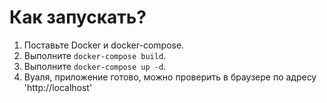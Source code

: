 # Как запускать?

1. Поставьте Docker и docker-compose.
2. Выполните ```docker-compose build```.
3. Выполните ```docker-compose up -d```.
4. Вуаля, приложение готово, можно проверить в браузере по адресу 'http://localhost'
